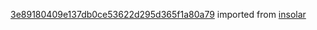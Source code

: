 [3e89180409e137db0ce53622d295d365f1a80a79](https://github.com/insolar/insolar/commit/3e89180409e137db0ce53622d295d365f1a80a79) imported from [insolar](https://github.com/insolar/insolar)
